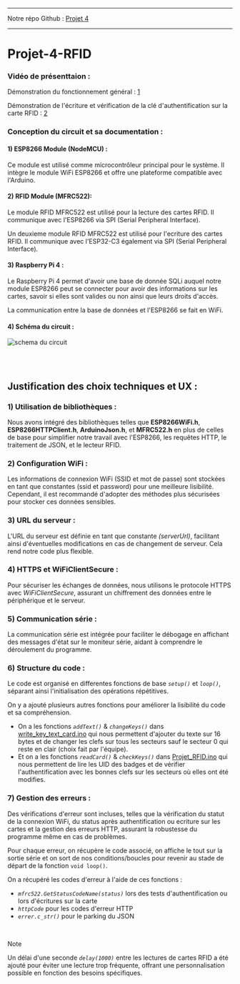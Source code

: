 ___
Notre répo Github : [Projet 4](https://github.com/SebastienCherki/Projet-4-RFID)
___

# Projet-4-RFID

### Vidéo de présenttaion : 

Démonstration du fonctionnement général : [1](https://drive.google.com/file/d/1Q-vnDDiMNIvTsouUgHASJKNGCtzoVliI/view?usp=drive_link)

Démonstration de l'écriture et vérification de la clé d'authentification sur la carte RFID : [2](https://drive.google.com/file/d/1XEG9TE5OVQryg_96MutBby-gGb5bLpr2/view?usp=drive_link)

### Conception du circuit et sa documentation : 

  #### 1) ESP8266 Module (NodeMCU) :

  Ce module est utilisé comme microcontrôleur principal pour le système. Il intègre le module WiFi ESP8266 et offre une plateforme compatible avec l'Arduino.
  

  #### 2) RFID Module (MFRC522):
 
  Le module RFID MFRC522 est utilisé pour la lecture des cartes RFID. Il communique avec l'ESP8266 via SPI (Serial Peripheral Interface).
  
  Un deuxieme module RFID MFRC522 est utilisé pour l'ecriture des cartes RFID. Il communique avec l'ESP32-C3 également via SPI (Serial Peripheral Interface).


  #### 3) Raspberry Pi 4 :
  
  Le Raspberry Pi 4 permet d'avoir une base de donnée SQLi auquel notre module ESP8266 peut se connecter pour avoir des informations sur les cartes, savoir si elles sont valides ou non ainsi que leurs droits d'accès.
  
  La communication entre la base de données et l'ESP8266 se fait en WiFi.


  #### 4) Schéma du circuit :

![schema du circuit](https://github.com/SebastienCherki/Projet-4-RFID/blob/main/dependencies/Schema_ESP32_RC522.png)

<br><br>

## Justification des choix techniques et UX : 
### 1) Utilisation de bibliothèques :

Nous avons intégré des bibliothèques telles que **ESP8266WiFi.h**, **ESP8266HTTPClient.h**, **ArduinoJson.h**, et **MFRC522.h** en plus de celles de base pour simplifier notre travail avec l'ESP8266, les requêtes HTTP, le traitement de JSON, et le lecteur RFID.

### 2) Configuration WiFi :

Les informations de connexion WiFi (SSID et mot de passe) sont stockées en tant que constantes (ssid et password) pour une meilleure lisibilité. Cependant, il est recommandé d'adopter des méthodes plus sécurisées pour stocker ces données sensibles.

### 3) URL du serveur :

L'URL du serveur est définie en tant que constante _(serverUrl)_, facilitant ainsi d'éventuelles modifications en cas de changement de serveur. Cela rend notre code plus flexible.

### 4) HTTPS et WiFiClientSecure :

Pour sécuriser les échanges de données, nous utilisons le protocole HTTPS avec _WiFiClientSecure_, assurant un chiffrement des données entre le périphérique et le serveur.

### 5) Communication série :

La communication série est intégrée pour faciliter le débogage en affichant des messages d'état sur le moniteur série, aidant à comprendre le déroulement du programme.

### 6) Structure du code :

Le code est organisé en differentes fonctions de base _`setup()`_ et _`loop()`_, séparant ainsi l'initialisation des opérations répétitives.

On y a ajouté plusieurs autres fonctions pour améliorer la lisibilité du code et sa compréhension.
- On a les fonctions _`addText()`_ & _`changeKeys()`_ dans [write_key_text_card.ino](src/write_key_text_card.ino) qui nous permettent d'ajouter du texte sur 16 bytes et de changer les clefs sur tous les secteurs sauf le secteur 0 qui reste en clair (choix fait par l'équipe).
- Et on a les fonctions _`readCard()`_ & _`checkKeys()`_ dans [Projet_RFID.ino](src/Projet_RFID.ino) qui nous permettent de lire les UID des badges et de vérifier l'authentification avec les bonnes clefs sur les secteurs où elles ont été modifies.

### 7) Gestion des erreurs :

Des vérifications d'erreur sont incluses, telles que la vérification du statut de la connexion WiFi, du status après authentification ou ecriture sur les cartes et la gestion des erreurs HTTP, assurant la robustesse du programme même en cas de problèmes.

Pour chaque erreur, on récupère le code associé, on affiche le tout sur la sortie série et on sort de nos conditions/boucles pour revenir au stade de départ de la fonction `void loop()`.

On a récupéré les codes d'erreur à l'aide de ces fonctions :
- _`mfrc522.GetStatusCodeName(status)`_ lors des tests d'authentification ou lors d'écritures sur la carte
- _`httpCode`_ pour les codes d'erreur HTTP
- _`errer.c_str()`_ pour le parking du JSON

<br>

> [!NOTE]
> Un délai d'une seconde _`delay(1000)`_ entre les lectures de cartes RFID a été ajouté pour éviter une lecture trop fréquente, offrant une personnalisation possible en fonction des besoins spécifiques.

